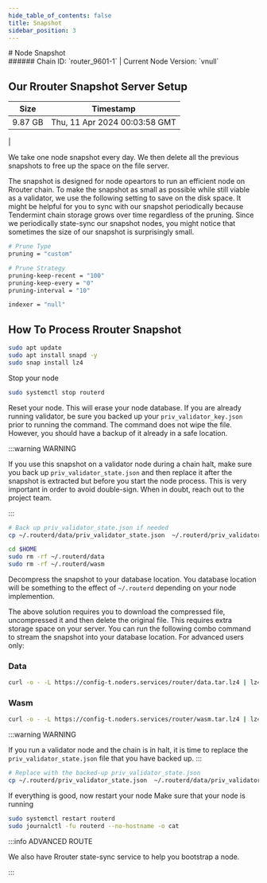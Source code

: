 ```yaml
---
hide_table_of_contents: false
title: Snapshot
sidebar_position: 3
---
```


<div class="h1-with-icon icon-router">
# Node Snapshot
</div>
###### Chain ID: `router_9601-1` | Current Node Version: `vnull`

## Our Rrouter Snapshot Server Setup

| Size   | Timestamp    |
|--------|--------------|
| 9.87 GB | Thu, 11 Apr 2024 00:03:58 GMT  |


We take one node snapshot every day. We then delete all the previous snapshots to free up the space on the file server.

The snapshot is designed for node opeartors to run an efficient node on Rrouter chain. To make the snapshot as small as possible while still viable as a validator, we use the following setting to save on the disk space. It might be helpful for you to sync with our snapshot periodically because Tendermint chain storage grows over time regardless of the pruning. Since we periodically state-sync our snapshot nodes, you might notice that sometimes the size of our snapshot is surprisingly small.

```bash title="app.toml"
# Prune Type
pruning = "custom"

# Prune Strategy
pruning-keep-recent = "100"
pruning-keep-every = "0"
pruning-interval = "10"
```

```bash title="config.toml"
indexer = "null"
```

## How To Process Rrouter Snapshot
```bash
sudo apt update
sudo apt install snapd -y
sudo snap install lz4
```

Stop your node
```bash
sudo systemctl stop routerd
```
Reset your node. This will erase your node database. If you are already running validator, be sure you backed up your `priv_validator_key.json` prior to running the command. The command does not wipe the file. However, you should have a backup of it already in a safe location.

:::warning WARNING

If you use this snapshot on a validator node during a chain halt, make sure you back up `priv_validator_state.json` and then replace it after the snapshot is extracted but before you start the node process. This is very important in order to avoid double-sign. When in doubt, reach out to the project team.

:::

```bash
# Back up priv_validator_state.json if needed
cp ~/.routerd/data/priv_validator_state.json  ~/.routerd/priv_validator_state.json

cd $HOME
sudo rm -rf ~/.routerd/data
sudo rm -rf ~/.routerd/wasm
```

Decompress the snapshot to your database location. You database location will be something to the effect of `~/.routerd` depending on your node implemention.

The above solution requires you to download the compressed file, uncompressed it and then delete the original file. This requires extra storage space on your server. You can run the following combo command to stream the snapshot into your database location. For advanced users only:
### Data
```bash
curl -o - -L https://config-t.noders.services/router/data.tar.lz4 | lz4 -d | tar -x -C ~/.routerd
```
### Wasm
```bash
curl -o - -L https://config-t.noders.services/router/wasm.tar.lz4 | lz4 -d | tar -x -C ~/.routerd
```

:::warning WARNING

If you run a validator node and the chain is in halt, it is time to replace the `priv_validator_state.json` file that you have backed up.
:::

```bash
# Replace with the backed-up priv_validator_state.json
cp ~/.routerd/priv_validator_state.json  ~/.routerd/data/priv_validator_state.json
```

If everything is good, now restart your node
Make sure that your node is running

```bash
sudo systemctl restart routerd
sudo journalctl -fu routerd --no-hostname -o cat
```

:::info ADVANCED ROUTE

We also have Rrouter state-sync service to help you bootstrap a node.

:::
